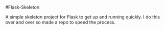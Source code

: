 #Flask-Skeleton

A simple skeleton project for Flask to get up and running quickly. I do this over and over so made a repo to speed the process.